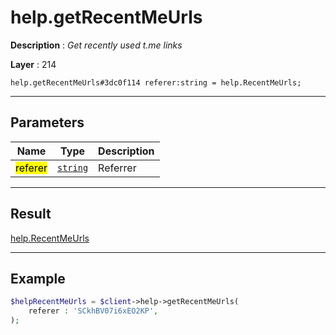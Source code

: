 # help.getRecentMeUrls

**Description** : *Get recently used t\.me links*

**Layer** : 214

```tl
help.getRecentMeUrls#3dc0f114 referer:string = help.RecentMeUrls;
```

---

## Parameters

| Name | Type | Description |
| :---: | :---: | :--- |
| <mark>referer</mark> | [`string`](type/string) | Referrer |

---

## Result

[help.RecentMeUrls](type/help.RecentMeUrls)

---

## Example

```php
$helpRecentMeUrls = $client->help->getRecentMeUrls(
	referer : 'SCkhBV07i6xEO2KP',
);
```